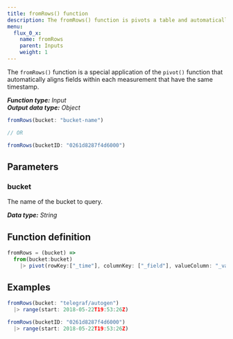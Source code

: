 ```yaml
---
title: fromRows() function
description: The fromRows() function is pivots a table and automatically aligns fields within each measurement that have the same timestamp.
menu:
  flux_0_x:
    name: fromRows
    parent: Inputs
    weight: 1
---
```


The `fromRows()` function is a special application of the `pivot()` function that
automatically aligns fields within each measurement that have the same timestamp.

_**Function type:** Input_  
_**Output data type:** Object_

```js
fromRows(bucket: "bucket-name")

// OR

fromRows(bucketID: "0261d8287f4d6000")
```

## Parameters

### bucket
The name of the bucket to query.

_**Data type:** String_

## Function definition
```js
fromRows = (bucket) =>
  from(bucket:bucket)
    |> pivot(rowKey:["_time"], columnKey: ["_field"], valueColumn: "_value")
```

## Examples
```js
fromRows(bucket: "telegraf/autogen")
  |> range(start: 2018-05-22T19:53:26Z)
```
```js
fromRows(bucketID: "0261d8287f4d6000")
  |> range(start: 2018-05-22T19:53:26Z)
```
